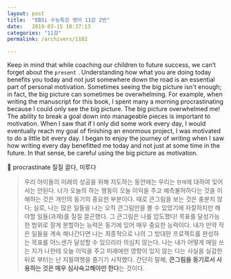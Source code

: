 ```yaml
---
layout: post
title:  "EBSi 수능특강 영어 11강 2번"
date:   2019-03-15 10:37:13
categories: "11강"
permalink: /archivers/1102

---
```


Keep in mind that while coaching our children to future success, we can’t forget about the `present` . Understanding how what you are doing today benefits you today and not just somewhere down the road is an essential part of personal motivation. Sometimes seeing the big picture isn't enough; in fact, the big picture can sometimes be overwhelming. For example, when writing the manuscript for this book, I spent many a morning procrastinating because I could only see the big picture. The big picture overwhelmed me! The ability to break a goal down into manageable pieces is important to motivation. When I saw that if I only did some work every day, I would eventually reach my goal of finishing an enormous project, I was motivated to do a little bit every day. I began to enjoy the journey of writing when I saw how writing every day benefitted me today and not just at some time in the future. In that sense, be careful using the big picture as motivation. 

 procrastinate 질질 끌다, 미루다 

<!--more-->

> 우리 아이들의 미래의 성공을 위해 지도하는 동안에는 우리는 `현재`에 대하여 잊어서는 안된다. 너가 오늘의 하는 행동이 오늘 이익을 주고 예측불허하다는 것을 이해하는 것은 개인의 동기의 중요한 부분이다. 때로 큰그림을 보는 것은 충분치 않다; 실로, 나는 많은 일들을 나는 오직 큰그림만을 볼 수 있었기에 자잘하지만 해야할 일들(과제)를 질질 끌곤했다. 그 큰그림은 나를 압도했다! 목표를 달성가능한 범위로 잘게 분할하는 능력은 동기에 있어 매우 중요한 능력이다. 내가 만약 작은 일들을 계속 해나간다면 나는 최종적으로 나의 그 방대한 프로젝트를 완성하는 목표를 어느샌가 달성할 수 있으리라 의심치 않는다. 나는 내가 어떻게 매일 쓰는 지가 나한테 오늘 이익을 주고 미래에만 영향이 있지 않는 다는 사실을 실감한 뒤로 부터는 난 지필여행을 즐기기 시작했다. 간단히 말해, **큰그림을 동기로서 사용하는 것은 매우 심사숙고해야만 한다**는 것이다.
>

